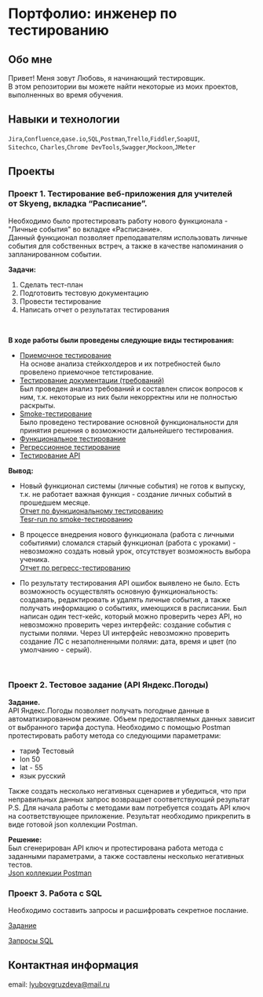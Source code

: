 # Портфолио: инженер по тестированию

## Обо мне 

Привет! Меня зовут Любовь, я начинающий тестировщик. <br>
В этом репозитории вы можете найти некоторые из моих проектов, выполненных во время обучения.
<br>

## Навыки и технологии
``Jira``,``Confluence``,``qase.io``,``SQL``,``Postman``,``Trello``,``Fiddler``,``SoapUI``,<br>
``Sitechco``, ``Charles``,``Chrome DevTools``,``Swagger``,``Mockoon``,``JMeter`` <br>

## Проекты
### **Проект 1. Тестирование веб-приложения для учителей от Skyeng, вкладка “Расписание”.** <br>

  
Необходимо было протестировать работу нового функционала - "Личные события" во вкладке «Расписание». <br>
Данный функционал позволяет преподавателям использовать личные события для собственных встреч, а также в качестве напоминания о запланированном событии. 


**Задачи:**<br>
<ol>
  <li> Сделать тест-план</li>
  <li> Подготовить тестовую документацию</li>
  <li> Провести тестирование</li>
  <li> Написать отчет о результатах тестирования</li>
</ol> <br>

**В ходе работы были проведены следующие виды тестирования:**<br>
- [Приемочное тестирование](https://github.com/StrepukhovskayaLK/Tester/blob/main/Проект%20№1/Приемочное%20тестирование.pdf) <br>
На основе анализа стейкхолдеров и их потребностей было провелено приемочное тетстирование.<br>
- [Тестирование документации (требований)](https://github.com/StrepukhovskayaLK/Tester/blob/main/Проект%20№1/Тестирование%20документации.md) <br>
Был проведен анализ требований и составлен список вопросов к ним, т.к. некоторые из них были некорректны или не полностью раскрыты.<br>
- [Smoke-тестирование](https://github.com/StrepukhovskayaLK/Tester/blob/main/Проект%20№1/Smoke-тестирование.pdf) <br>
Было проведено тестирование основной функциональности для принятия решения о возможности дальнейшего тестирования.
- [Функциональное тестирование](https://github.com/StrepukhovskayaLK/Tester/blob/main/Проект%20№1/Функциональный%20чек-лист%20для%20новой%20функции%20(личные%20события).ru.pdf) <br>
- [Регрессионное тестирование](https://github.com/StrepukhovskayaLK/Tester/blob/main/Проект%20№1/Регресс%20тестирование.pdf) <br>
- [Тестирование API](https://github.com/StrepukhovskayaLK/Tester/blob/main/Проект%20№1/Тестирование%20API.json) <br>


**Вывод:**

- Новый функционал системы (личные события) не готов к выпуску, т.к. не работает важная функция - создание личных событий в прошедшем месяце. <br>
[Отчет по функциональному тестированию](https://github.com/StrepukhovskayaLK/Tester/blob/main/Проект%20№1/Отчет%20по%20новому%20функционалу%20(личные%20события).pdf) <br>
[Tesr-run по smoke-тестированию](https://github.com/StrepukhovskayaLK/Tester/blob/main/Проект%20№1/Test-run%20по%20smoke-тестированию.pdf) 

- В процессе внедрения нового функционала (работа с личными событиями) сломался старый функционал (работа с уроками) - невозможно создать новый урок, отсутствует возможность выбора ученика.<br>
[Отчет по регресс-тестированию](https://github.com/StrepukhovskayaLK/Tester/blob/main/Проект%20№1/Отчет%20по%20регресс-тестированию.pdf) <br>

- По результату тестирования API ошибок выявлено не было. Есть возможность осуществлять основную функциональность: создавать, редактировать и удалять личные события, а также получать информацию о событиях, имеющихся в расписании.
Был написан один тест-кейс, который можно проверить через API, но невозможно проверить через интерфейс: создание события с пустыми полями. Через UI интерфейс невозможно проверить создание ЛС с незаполненными полями: дата, время и цвет (по умолчанию - серый).

<br> 

### **Проект 2. Тестовое задание (API Яндекс.Погоды)**

**Задание.**<br>
API Яндекс.Погоды позволяет получать погодные данные в автоматизированном режиме. Объем предоставляемых данных зависит от выбранного тарифа доступа.
Необходимо с помощью Postman протестировать работу метода со следующими параметрами:<br>

- тариф Тестовый
- lon 50
- lat - 55
- язык русский

Также создать несколько негативных сценариев и убедиться, что при неправильных данных запрос возвращает соответствующий результат
P.S. Для начала работы с методами вам потребуется создать API ключ на соответствующее приложение.
Результат необходимо прикрепить в виде готовой json коллекции Postman.

**Решение:**<br>
Был сгенерирован API ключ и протестирована работа метода с заданными параметрами, а также составлены несколько негативных тестов.<br>
[Json коллекции Postman](https://github.com/StrepukhovskayaLK/Tester/blob/main/Проект%20№2/Attestation.postman_collection.json) <br>

### **Проект 3. Работа с SQL** <br>
Необходимо составить запросы и расшифровать секретное послание.<br>

[Задание](https://github.com/StrepukhovskayaLK/Tester/blob/main/Проект%20№3/Финальное%20задание%20SQL.pdf) <br>

[Запросы SQL](https://github.com/StrepukhovskayaLK/Tester/blob/main/Проект%20№3/запросы_формат%20sql.sql) <br>


## Контактная информация 
email: lyubovgruzdeva@mail.ru
